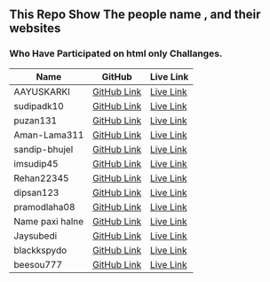 ## This Repo Show The people name , and their websites 
### Who Have Participated on html only Challanges.

| **Name**           | **GitHub**                                                           | **Live Link**                                                   |
|--------------------|----------------------------------------------------------------------|---------------------------------------------------------------|
| AAYUSKARKI         | [GitHub Link](https://github.com/AAYUSKARKI/HTML_PROJECT)            | [Live Link](https://aayuskarki.github.io/HTML_PROJECT/)        |
| sudipadk10         | [GitHub Link](https://github.com/sudipadk10/Only-Html-Challenge)     | [Live Link](https://sudipadk10.github.io/Only-Html-Challenge/) |
| puzan131           | [GitHub Link](https://github.com/Puzan131/OnlyHTML)                  | [Live Link](https://puzan131.github.io/OnlyHTML/)              |
| Aman-Lama311       | [GitHub Link](https://github.com/Aman-Lama311/Html-challange)        | [Live Link](https://aman-lama311.github.io/Html-challange/)    |
| sandip-bhujel      | [GitHub Link](https://github.com/sandip-bhujel/html-cafe)            | [Live Link](https://html-cafe.vercel.app/)                     |
| imsudip45          | [GitHub Link](https://github.com/imsudip45/MIXDOWS)                  | [Live Link](https://imsudip45.github.io/MIXDOWS/)              |
| Rehan22345         | [GitHub Link](https://github.com/Rehan22345/challanges)              | [Live Link](https://rehan22345.github.io/challanges/)          |
| dipsan123          | [GitHub Link](https://github.com/dipsan123/Pure-HTML-Challanges)     | [Live Link](https://dipsan123.github.io/Pure-HTML-Challanges/) |
| pramodlaha08       | [GitHub Link](https://github.com/pramodlaha08/only-html-challenge)  | [Live Link](https://pramodlaha08.github.io/only-html-challenge/) |
| Name paxi halne    | [GitHub Link](https://github.com/beesou777/html-only-111)            | [Live Link](https://beesou777.github.io/html-only-111/)        |
| Jaysubedi          | [GitHub Link](https://github.com/Jaysubedi/MOMO)                     | [Live Link](https://momo-recipie.netlify.app/)                 |
| blackkspydo        | [GitHub Link](https://github.com/blackkspydo/techunter-challenge)    | [Live Link](https://blackkspydo.github.io/techunter-challenge/)|
| beesou777          | [GitHub Link](https://github.com/beesou777/html-only-website)         | [Live Link](https://beesou777.github.io/html-only-website/)     |



